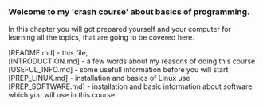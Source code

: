 <h3>Welcome to my 'crash course' about basics of programming.</h3>

<p>In this chapter you will got prepared yourself and your computer for learning all the topics, that are going to be covered here.</p>


<p>
[README.md] - this file, <br>
[INTRODUCTION.md] - a few words about my reasons of doing this course<br>
[USEFUL_INFO.md] - some usefull information before you will start<br>
[PREP_LINUX.md] - installation and basics of Linux use<br>
[PREP_SOFTWARE.md] - installation and basic information about software, which you will use in this course</p>
